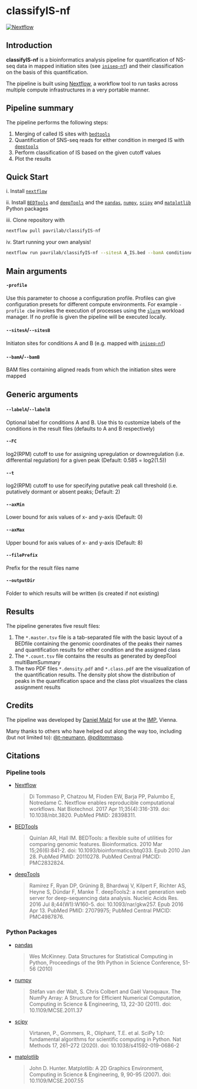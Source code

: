 # classifyIS-nf

[![Nextflow](https://img.shields.io/badge/nextflow-%E2%89%A519.10.0-brightgreen.svg)](https://www.nextflow.io/)

## Introduction

**classifyIS-nf** is a bioinformatics analysis pipeline for quantification of NS-seq data in mapped initiation sites (see [`iniseq-nf`](https://github.com/pavrilab/inisite-nf)) and their classification on the basis of this quantification.

The pipeline is built using [Nextflow](https://www.nextflow.io), a workflow tool to run tasks across multiple compute infrastructures in a very portable manner.

## Pipeline summary
The pipeline performs the following steps:

1.  Merging of called IS sites with [`bedtools`](https://bedtools.readthedocs.io/en/latest/index.html)
2.  Quantification of SNS-seq reads for either condition in merged IS with [`deeptools`](https://deeptools.readthedocs.io/en/develop/index.html)
3.  Perform classification of IS based on the given cutoff values
4.  Plot the results

## Quick Start
i. Install [`nextflow`](https://nf-co.re/usage/installation)

ii. Install [`BEDTools`](https://bedtools.readthedocs.io/en/latest/) and [`deepTools`](https://deeptools.readthedocs.io/en/develop/) and the [`pandas`](https://pandas.pydata.org/docs/index.html), [`numpy`](https://numpy.org/), [`scipy`](https://www.scipy.org/) and [`matplotlib`](https://matplotlib.org/) Python packages

iii. Clone repository with 
```bash
nextflow pull pavrilab/classifyIS-nf
```

iv. Start running your own analysis!
```bash
nextflow run pavrilab/classifyIS-nf --sitesA A_IS.bed --bamA conditionA.bam --labelA WT --sitesB B_IS.bed  --bamB conditionB.bam --labelB KD
````

## Main arguments
#### `-profile`
Use this parameter to choose a configuration profile. Profiles can give configuration presets for different compute environments. For example `-profile cbe` invokes the execution of processes using the [`slurm`](https://slurm.schedmd.com/documentation.html) workload manager. If no profile is given the pipeline will be executed locally.

#### `--sitesA`/`--sitesB`
Initiaton sites for conditions A and B (e.g. mapped with [`iniseq-nf`](https://github.com/pavrilab/inisite-nf))

#### `--bamA`/`--bamB`
BAM files containing aligned reads from which the initiation sites were mapped

## Generic arguments
#### `--labelA`/`--labelB`
Optional label for conditions A and B. Use this to customize labels of the conditions in the result files (defaults to A and B respectively)

#### `--FC`
log2(RPM) cutoff to use for assigning upregulation or downregulation (i.e. differential regulation) for a given peak (Default: 0.585 = log2(1.5))

#### `--t`
log2(RPM) cutoff to use for specifying putative peak call threshold (i.e. putatively dormant or absent peaks; Default: 2)

#### `--axMin`
Lower bound for axis values of x- and y-axis (Default: 0)

#### `--axMax`
Upper bound for axis values of x- and y-axis (Default: 8)

#### `--filePrefix`
Prefix for the result files name

#### `--outputDir`
Folder to which results will be written (is created if not existing)

## Results
The pipeline generates five result files:

1.  The `*.master.tsv` file is a tab-separated file with the basic layout of a BEDfile containing the genomic coordinates of the peaks their names and quantification results for either condition and the assigned class
2.  The `*.count.tsv` file contains the results as generated by deepTool multiBamSummary
3.  The two PDF files `*.density.pdf` and `*.class.pdf` are the visualization of the quantification results. The density plot show the distribution of peaks in the quantification space and the class plot visualizes the class assignment results

## Credits
The pipeline was developed by [Daniel Malzl](mailto:daniel.malzl@gmx.at) for use at the [IMP](https://www.imp.ac.at/), Vienna.

Many thanks to others who have helped out along the way too, including (but not limited to): [@t-neumann](https://github.com/t-neumann), [@pditommaso](https://github.com/pditommaso).

## Citations
### Pipeline tools
* [Nextflow](https://www.ncbi.nlm.nih.gov/pubmed/28398311/)
  > Di Tommaso P, Chatzou M, Floden EW, Barja PP, Palumbo E, Notredame C. Nextflow enables reproducible computational workflows. Nat Biotechnol. 2017 Apr 11;35(4):316-319. doi: 10.1038/nbt.3820. PubMed PMID: 28398311.

* [BEDTools](https://www.ncbi.nlm.nih.gov/pubmed/20110278/)
  > Quinlan AR, Hall IM. BEDTools: a flexible suite of utilities for comparing genomic features. Bioinformatics. 2010 Mar 15;26(6):841-2. doi: 10.1093/bioinformatics/btq033. Epub 2010 Jan 28. PubMed PMID: 20110278. PubMed Central PMCID: PMC2832824.
  
* [deepTools](https://www.ncbi.nlm.nih.gov/pubmed/27079975/)
  > Ramírez F, Ryan DP, Grüning B, Bhardwaj V, Kilpert F, Richter AS, Heyne S, Dündar F, Manke T. deepTools2: a next generation web server for deep-sequencing data analysis. Nucleic Acids Res. 2016 Jul 8;44(W1):W160-5. doi: 10.1093/nar/gkw257. Epub 2016 Apr 13. PubMed PMID: 27079975; PubMed Central PMCID: PMC4987876.
  
### Python Packages
* [pandas](https://pandas.pydata.org/docs/index.html)
  > Wes McKinney. Data Structures for Statistical Computing in Python, Proceedings of the 9th Python in Science Conference, 51-56 (2010)
  
* [numpy](https://numpy.org/)
  > Stéfan van der Walt, S. Chris Colbert and Gaël Varoquaux. The NumPy Array: A Structure for Efficient Numerical Computation, Computing in Science & Engineering, 13, 22-30 (2011). doi: 10.1109/MCSE.2011.37

* [scipy](https://www.scipy.org/)
  > Virtanen, P., Gommers, R., Oliphant, T.E. et al. SciPy 1.0: fundamental algorithms for scientific computing in Python. Nat Methods 17, 261–272 (2020). doi: 10.1038/s41592-019-0686-2
  
* [matplotlib](https://matplotlib.org/)
  > John D. Hunter. Matplotlib: A 2D Graphics Environment, Computing in Science & Engineering, 9, 90-95 (2007). doi: 10.1109/MCSE.2007.55
